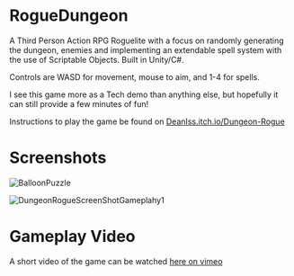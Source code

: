 # RogueDungeon
A Third Person Action RPG Roguelite with a focus on randomly generating the dungeon, enemies and implementing an extendable spell system with the use of Scriptable Objects. Built in Unity/C#.


Controls are WASD for movement, mouse to aim, and 1-4 for spells.


I see this game more as a Tech demo than anything else, but hopefully it can still provide a few minutes of fun!

Instructions to play the game be found on [DeanIss.itch.io/Dungeon-Rogue](https://deaniss.itch.io/dungeon-rogue)

# Screenshots

![BalloonPuzzle](https://user-images.githubusercontent.com/5103412/168877033-1778ef67-7a89-4dc2-b090-945ca5da88c9.png)

![DungeonRogueScreenShotGameplahy1](https://user-images.githubusercontent.com/5103412/168877052-403c4b87-f054-4acc-bcdf-fc49b67ecb10.png)

# Gameplay Video

A short video of the game can be watched [here on vimeo](https://vimeo.com/711697968)
